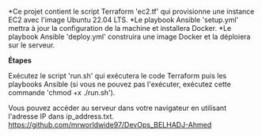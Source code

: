 *Ce projet contient le script Terraform 'ec2.tf' qui provisionne une instance EC2 avec l'image Ubuntu 22.04 LTS.
*Le playbook Ansible 'setup.yml' mettra à jour la configuration de la machine et installera Docker.
*Le playbook Ansible 'deploy.yml' construira une image Docker et la déploiera sur le serveur.

**Étapes**

Exécutez le script 'run.sh' qui exécutera le code Terraform puis les playbooks Ansible (si vous ne pouvez pas l'exécuter, exécutez cette commande 'chmod +x ./run.sh').

Vous pouvez accéder au serveur dans votre navigateur en utilisant l'adresse IP dans ip_address.txt.
https://github.com/mrworldwide97/DevOps_BELHADJ-Ahmed

